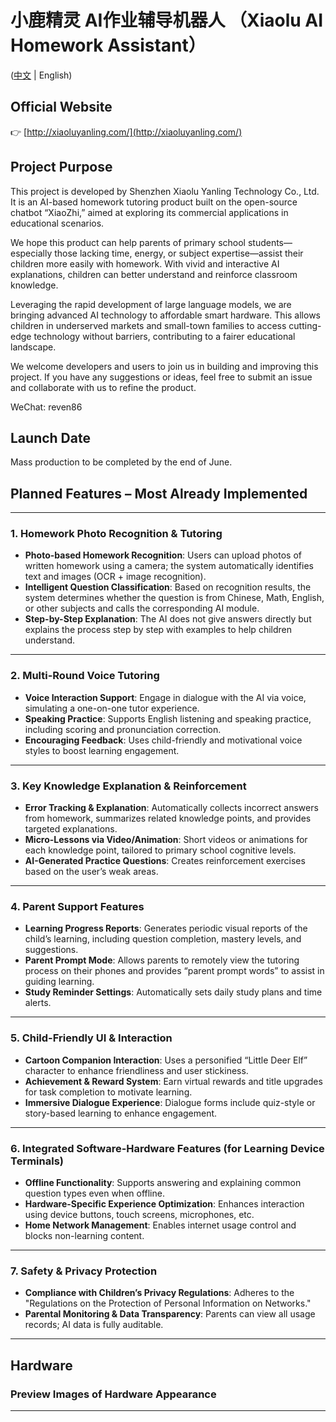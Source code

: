 # 小鹿精灵 AI作业辅导机器人 （Xiaolu AI Homework Assistant）

([中文](README.md) | English)


## Official Website

👉 [http://xiaoluyanling.com/](http://xiaoluyanling.com/)

## Project Purpose

This project is developed by Shenzhen Xiaolu Yanling Technology Co., Ltd. It is an AI-based homework tutoring product built on the open-source chatbot “XiaoZhi,” aimed at exploring its commercial applications in educational scenarios.

We hope this product can help parents of primary school students—especially those lacking time, energy, or subject expertise—assist their children more easily with homework. With vivid and interactive AI explanations, children can better understand and reinforce classroom knowledge.

Leveraging the rapid development of large language models, we are bringing advanced AI technology to affordable smart hardware. This allows children in underserved markets and small-town families to access cutting-edge technology without barriers, contributing to a fairer educational landscape.

We welcome developers and users to join us in building and improving this project. If you have any suggestions or ideas, feel free to submit an issue and collaborate with us to refine the product.

WeChat: reven86

## Launch Date

Mass production to be completed by the end of June.

## Planned Features – Most Already Implemented

---

### 1. Homework Photo Recognition & Tutoring

* **Photo-based Homework Recognition**: Users can upload photos of written homework using a camera; the system automatically identifies text and images (OCR + image recognition).
* **Intelligent Question Classification**: Based on recognition results, the system determines whether the question is from Chinese, Math, English, or other subjects and calls the corresponding AI module.
* **Step-by-Step Explanation**: The AI does not give answers directly but explains the process step by step with examples to help children understand.

---

### 2. Multi-Round Voice Tutoring

* **Voice Interaction Support**: Engage in dialogue with the AI via voice, simulating a one-on-one tutor experience.
* **Speaking Practice**: Supports English listening and speaking practice, including scoring and pronunciation correction.
* **Encouraging Feedback**: Uses child-friendly and motivational voice styles to boost learning engagement.

---

### 3. Key Knowledge Explanation & Reinforcement

* **Error Tracking & Explanation**: Automatically collects incorrect answers from homework, summarizes related knowledge points, and provides targeted explanations.
* **Micro-Lessons via Video/Animation**: Short videos or animations for each knowledge point, tailored to primary school cognitive levels.
* **AI-Generated Practice Questions**: Creates reinforcement exercises based on the user’s weak areas.

---

### 4. Parent Support Features

* **Learning Progress Reports**: Generates periodic visual reports of the child’s learning, including question completion, mastery levels, and suggestions.
* **Parent Prompt Mode**: Allows parents to remotely view the tutoring process on their phones and provides “parent prompt words” to assist in guiding learning.
* **Study Reminder Settings**: Automatically sets daily study plans and time alerts.

---

### 5. Child-Friendly UI & Interaction

* **Cartoon Companion Interaction**: Uses a personified “Little Deer Elf” character to enhance friendliness and user stickiness.
* **Achievement & Reward System**: Earn virtual rewards and title upgrades for task completion to motivate learning.
* **Immersive Dialogue Experience**: Dialogue forms include quiz-style or story-based learning to enhance engagement.

---

### 6. Integrated Software-Hardware Features (for Learning Device Terminals)

* **Offline Functionality**: Supports answering and explaining common question types even when offline.
* **Hardware-Specific Experience Optimization**: Enhances interaction using device buttons, touch screens, microphones, etc.
* **Home Network Management**: Enables internet usage control and blocks non-learning content.

---

### 7. Safety & Privacy Protection

* **Compliance with Children’s Privacy Regulations**: Adheres to the "Regulations on the Protection of Personal Information on Networks."
* **Parental Monitoring & Data Transparency**: Parents can view all usage records; AI data is fully auditable.

---

## Hardware

### Preview Images of Hardware Appearance

---


